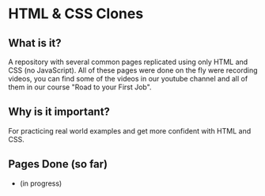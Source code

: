 # HTML & CSS Clones

## What is it?

A repository with several common pages replicated using only HTML and CSS (no JavaScript). All of these pages were done on the fly were recording videos, you can find some of the videos in our youtube channel and all of them in our course "Road to your First Job".

## Why is it important?

For practicing real world examples and get more confident with HTML and CSS.

## Pages Done (so far)

* (in progress)
